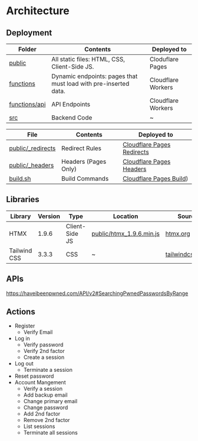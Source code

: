# Architecture

## Deployment
Folder | Contents | Deployed to
-------|----------|------------
[public](https://github.com/eustasy/puff-serverless/tree/main/public) | All static files: HTML, CSS, Client-Side JS. | Cloduflare Pages
[functions](https://github.com/eustasy/puff-serverless/tree/main/functions) | Dynamic endpoints: pages that must load with pre-inserted data. | Cloudflare Workers
[functions/api](https://github.com/eustasy/puff-serverless/tree/main/functions/api) | API Endpoints | Cloudflare Workers
[src](https://github.com/eustasy/puff-serverless/tree/main/src) | Backend Code | ~

File | Contents | Deployed to
-------|----------|------------
[public/_redirects](https://github.com/eustasy/puff-serverless/blob/cf-pages/public/_redirects) | Redirect Rules | [Cloudflare Pages Redirects](https://developers.cloudflare.com/pages/platform/redirects/)
[public/_headers](https://github.com/eustasy/puff-serverless/blob/cf-pages/public/_headers) | Headers (Pages Only) | [Cloudflare Pages Headers](https://developers.cloudflare.com/pages/platform/headers/)
[build.sh](https://github.com/eustasy/puff-serverless/blob/cf-pages/public/_redirects) | Build Commands | [Cloudflare Pages Build](https://developers.cloudflare.com/pages/how-to/build-commands-branches/))


## Libraries
Library | Version | Type | Location | Source
--------|---------|------|----------|-------
HTMX | 1.9.6 | Client-Side JS | [public/htmx_1.9.6.min.js](https://github.com/eustasy/puff-serverless/blob/cf-pages/public/htmx_1.9.6.min.js) | [htmx.org](https://htmx.org/)
Tailwind CSS | 3.3.3 | CSS | ~ | [tailwindcss.com](https://tailwindcss.com/)

## APIs
https://haveibeenpwned.com/API/v2#SearchingPwnedPasswordsByRange

## Actions
- Register
  - Verify Email
- Log in
  - Verify password
  - Verify 2nd factor
  - Create a session
- Log out
  - Terminate a session
- Reset password
- Account Mangement
  - Verify a session
  - Add backup email
  - Change primary email
  - Change password
  - Add 2nd factor
  - Remove 2nd factor
  - List sessions
  - Terminate all sessions
